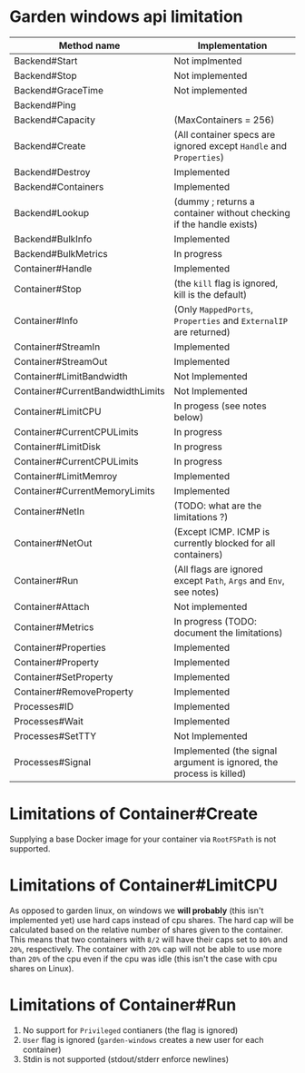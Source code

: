 # Garden windows api limitation

| Method name                      | Implementation                                                      |
|----------------------------------|---------------------------------------------------------------------|
| Backend#Start                    | Not implmented                                                      |
| Backend#Stop                     | Not implemented                                                     |
| Backend#GraceTime                | Not implemented                                                     |
| Backend#Ping                     |                                                                     |
| Backend#Capacity                 | (MaxContainers = 256)                                               |
| Backend#Create                   | (All container specs are ignored except `Handle` and `Properties`)  |
| Backend#Destroy                  | Implemented                                                         |
| Backend#Containers               | Implemented                                                         |
| Backend#Lookup                   | (dummy ; returns a container without checking if the handle exists) |
| Backend#BulkInfo                 | Implemented                                                         |
| Backend#BulkMetrics              | In progress                                                         |
| Container#Handle                 | Implemented                                                         |
| Container#Stop                   | (the `kill` flag is ignored, kill is the default)                   |
| Container#Info                   | (Only `MappedPorts`, `Properties` and `ExternalIP` are returned)    |
| Container#StreamIn               | Implemented                                                         |
| Container#StreamOut              | Implemented                                                         |
| Container#LimitBandwidth         | Not Implemented                                                     |
| Container#CurrentBandwidthLimits | Not Implemented                                                     |
| Container#LimitCPU               | In progess (see notes below)                                        |
| Container#CurrentCPULimits       | In progress                                                         |
| Container#LimitDisk              | In progress                                                         |
| Container#CurrentCPULimits       | In progress                                                         |
| Container#LimitMemroy            | Implemented                                                         |
| Container#CurrentMemoryLimits    | Implemented                                                         |
| Container#NetIn                  | (TODO: what are the limitations ?)                                  |
| Container#NetOut                 | (Except ICMP. ICMP is currently blocked for all containers)         |
| Container#Run                    | (All flags are ignored except `Path`, `Args` and `Env`, see notes)  |
| Container#Attach                 | Not implemented                                                     |
| Container#Metrics                | In progress (TODO: document the limitations)                        |
| Container#Properties             | Implemented                                                         |
| Container#Property               | Implemented                                                         |
| Container#SetProperty            | Implemented                                                         |
| Container#RemoveProperty         | Implemented                                                         |
| Processes#ID                     | Implemented                                                         |
| Processes#Wait                   | Implemented                                                         |
| Processes#SetTTY                 | Not Implemented                                                     |
| Processes#Signal                 | Implemented (the signal argument is ignored, the process is killed) |

# Limitations of Container#Create

Supplying a base Docker image for your container via `RootFSPath` is not supported.

# Limitations of Container#LimitCPU

As opposed to garden linux, on windows we **will probably** (this
isn't implemented yet) use hard caps instead of cpu shares. The hard
cap will be calculated based on the relative number of shares given to
the container. This means that two containers with `8/2` will have
their caps set to `80%` and `20%`, respectively. The container with
`20%` cap will not be able to use more than `20%` of the cpu even if
the cpu was idle (this isn't the case with cpu shares on Linux).

# Limitations of Container#Run

1. No support for `Privileged` contianers (the flag is ignored)
2. `User` flag is ignored (`garden-windows` creates a new user for each container)
3. Stdin is not supported (stdout/stderr enforce newlines)
